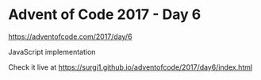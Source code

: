 # Advent of Code 2017 - Day 6

https://adventofcode.com/2017/day/6

JavaScript implementation

Check it live at https://surgi1.github.io/adventofcode/2017/day6/index.html
